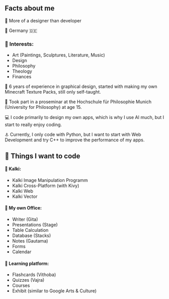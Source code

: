 ## Facts about me
🎨 More of a designer than developer

📍 Germany 🇩🇪

### 🥁 Interests:

- Art (Paintings, Sculptures, Literature, Music)
- Design
- Philosophy
- Theology
- Finances

🔅 6 years of experience in graphical design, started with making my own Minecraft Texture Packs, still only self-taught.

🧭 Took part in a proseminar at the Hochschule für Philosophie Munich (University for Philosophy) at age 15.

💻 I code primarily to design my own apps, which is why I use AI much, but I start to really enjoy coding.

⚓ Currently, I only code with Python, but I want to start with Web Development and try C++ to improve the performance of my apps.

## 🔮 Things I want to code

#### 🎨 Kalki:
- Kalki Image Manipulation Programm
- Kalki Cross-Platform (with Kivy)
- Kalki Web
- Kalki Vector

#### 📐 My own Office:
- Writer (Gita)
- Presentations (Stage)
- Table Calculation
- Database (Stacks)
- Notes (Gautama)
- Forms
- Calendar

#### 📝 Learning platform:
- Flashcards (Vithoba)
- Quizzes (Vajra)
- Courses
- Exhibit (similar to Google Arts & Culture)
